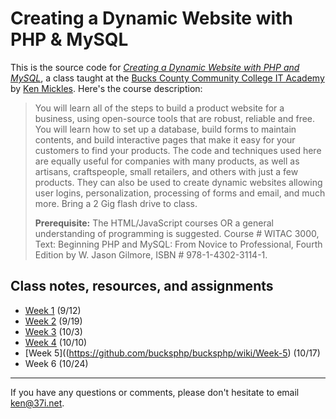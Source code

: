 # Creating a Dynamic Website with PHP & MySQL

This is the source code for *[Creating a Dynamic Website with PHP and MySQL](http://www.bucks.edu/academics/cwd/it-academy/webdesign/#PHP-MySQL)*, a class taught at the [Bucks County Community College IT Academy](http://www.bucks.edu/academics/cwd/it-academy/) by [Ken Mickles](http://kenmickles.com). Here's the course description:

> You will learn all of the steps to build a product website for a business, using open-source tools that are robust, reliable and free. You will learn how to set up a database, build forms to maintain contents, and build interactive pages that make it easy for your customers to find your products. The code and techniques used here are equally useful for companies with many products, as well as artisans, craftspeople, small retailers, and others with just a few products. They can also be used to create dynamic websites allowing user logins, personalization, processing of forms and email, and much more. Bring a 2 Gig flash drive to class.
>
> **Prerequisite:** The HTML/JavaScript courses OR a general understanding of programming is suggested. Course # WITAC 3000, Text: Beginning PHP and MySQL: From Novice to Professional, Fourth Edition by W. Jason Gilmore, ISBN # 978-1-4302-3114-1.

## Class notes, resources, and assignments

* [Week 1](https://github.com/bucksphp/bucksphp/wiki/Week-1) (9/12)
* [Week 2](https://github.com/bucksphp/bucksphp/wiki/Week-2) (9/19)
* [Week 3](https://github.com/bucksphp/bucksphp/wiki/Week-3) (10/3)
* [Week 4](https://github.com/bucksphp/bucksphp/wiki/Week-4) (10/10)
* [Week 5]((https://github.com/bucksphp/bucksphp/wiki/Week-5) (10/17)
* Week 6 (10/24)

---
If you have any questions or comments, please don't hesitate to email ken@37i.net.
